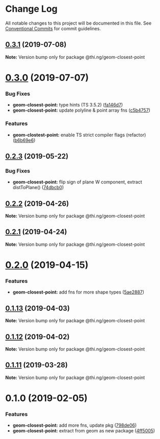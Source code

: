 # Change Log

All notable changes to this project will be documented in this file.
See [Conventional Commits](https://conventionalcommits.org) for commit guidelines.

## [0.3.1](https://github.com/thi-ng/umbrella/compare/@thi.ng/geom-closest-point@0.3.0...@thi.ng/geom-closest-point@0.3.1) (2019-07-08)

**Note:** Version bump only for package @thi.ng/geom-closest-point





# [0.3.0](https://github.com/thi-ng/umbrella/compare/@thi.ng/geom-closest-point@0.2.3...@thi.ng/geom-closest-point@0.3.0) (2019-07-07)


### Bug Fixes

* **geom-closest-point:** type hints (TS 3.5.2) ([fa146d7](https://github.com/thi-ng/umbrella/commit/fa146d7))
* **geom-closest-point:** update polyline & point array fns ([c5b4757](https://github.com/thi-ng/umbrella/commit/c5b4757))


### Features

* **geom-clostest-point:** enable TS strict compiler flags (refactor) ([b6b69e6](https://github.com/thi-ng/umbrella/commit/b6b69e6))





## [0.2.3](https://github.com/thi-ng/umbrella/compare/@thi.ng/geom-closest-point@0.2.2...@thi.ng/geom-closest-point@0.2.3) (2019-05-22)


### Bug Fixes

* **geom-closest-point:** flip sign of plane W component, extract distToPlane() ([74dbcb0](https://github.com/thi-ng/umbrella/commit/74dbcb0))





## [0.2.2](https://github.com/thi-ng/umbrella/compare/@thi.ng/geom-closest-point@0.2.1...@thi.ng/geom-closest-point@0.2.2) (2019-04-26)

**Note:** Version bump only for package @thi.ng/geom-closest-point





## [0.2.1](https://github.com/thi-ng/umbrella/compare/@thi.ng/geom-closest-point@0.2.0...@thi.ng/geom-closest-point@0.2.1) (2019-04-24)

**Note:** Version bump only for package @thi.ng/geom-closest-point





# [0.2.0](https://github.com/thi-ng/umbrella/compare/@thi.ng/geom-closest-point@0.1.13...@thi.ng/geom-closest-point@0.2.0) (2019-04-15)


### Features

* **geom-closest-point:** add fns for more shape types ([5ae2887](https://github.com/thi-ng/umbrella/commit/5ae2887))





## [0.1.13](https://github.com/thi-ng/umbrella/compare/@thi.ng/geom-closest-point@0.1.12...@thi.ng/geom-closest-point@0.1.13) (2019-04-03)

**Note:** Version bump only for package @thi.ng/geom-closest-point





## [0.1.12](https://github.com/thi-ng/umbrella/compare/@thi.ng/geom-closest-point@0.1.11...@thi.ng/geom-closest-point@0.1.12) (2019-04-02)

**Note:** Version bump only for package @thi.ng/geom-closest-point





## [0.1.11](https://github.com/thi-ng/umbrella/compare/@thi.ng/geom-closest-point@0.1.10...@thi.ng/geom-closest-point@0.1.11) (2019-03-28)

**Note:** Version bump only for package @thi.ng/geom-closest-point







# 0.1.0 (2019-02-05)


### Features

* **geom-closest-point:** add more fns, update pkg ([798de06](https://github.com/thi-ng/umbrella/commit/798de06))
* **geom-closest-point:** extract from geom as new package ([4ff5005](https://github.com/thi-ng/umbrella/commit/4ff5005))
